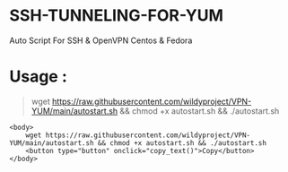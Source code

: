# SSH-TUNNELING-FOR-YUM
Auto Script For SSH &amp; OpenVPN Centos & Fedora

# Usage :
> wget https://raw.githubusercontent.com/wildyproject/VPN-YUM/main/autostart.sh && chmod +x autostart.sh && ./autostart.sh


    <body>
        wget https://raw.githubusercontent.com/wildyproject/VPN-YUM/main/autostart.sh && chmod +x autostart.sh && ./autostart.sh
        <button type="button" onclick="copy_text()">Copy</button>
    </body>
